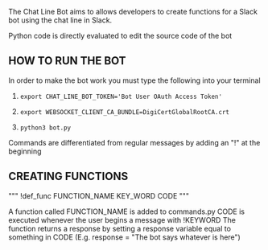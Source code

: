 The Chat Line Bot aims to allows developers to create functions for a Slack bot using the chat line in Slack.

Python code is directly evaluated to edit the source code of the bot

## HOW TO RUN THE BOT

In order to make the bot work you must type the following into your terminal

1. `export CHAT_LINE_BOT_TOKEN='Bot User OAuth Access Token'`

2. `export WEBSOCKET_CLIENT_CA_BUNDLE=DigiCertGlobalRootCA.crt`

3. `python3 bot.py`


Commands are differentiated from regular messages by adding an "!" at the beginning

## CREATING FUNCTIONS

"""
!def_func FUNCTION_NAME KEY_WORD
CODE
"""

A function called FUNCTION_NAME is added to commands.py
CODE is executed whenever the user begins a message with !KEYWORD
The function returns a response by setting a response variable equal to something in CODE
(E.g. response = "The bot says whatever is here")

